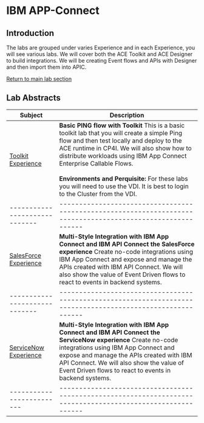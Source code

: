 # IBM APP-Connect
## Introduction
The labs are grouped under varies Experience and in each Experience, you will see various labs.  We will cover both the ACE Toolkit and ACE Designer to build integrations. We will be creating Event flows and APIs with Designer and then import them into APIC.   

[Return to main lab section](../index.md#lab-section)
## Lab Abstracts

|  Subject                            | Description                                            |                                                               
|-----------------------------|------------------------------------------------------------------------------------------------------------|
| [Toolkit Experience](Toolkit-Experience/index.md)       | **Basic PING flow with Toolkit** This is a basic toolkit lab that you will create a simple Ping flow and then test locally and deploy to the ACE runtime in CP4I.  We will also show how to distribute workloads using IBM App Connect Enterprise Callable Flows.<br><br>**Environments and Perquisite:** For these labs you will need to use the VDI.  It is best to login to the Cluster from the VDI. 
|-----------------------------|------------------------------------------------------------------------------------------------------------|
| [SalesForce Experience](SF-Experience/index.md)       | **Multi-Style Integration with IBM App Connect and IBM API Connect the SalesForce experience**  Create no-code integrations using IBM App Connect and expose and manage the APIs created with IBM API Connect. We will also show the value of Event Driven flows to react to events in backend systems. 
|-----------------------------|------------------------------------------------------------------------------------------------------------|
| [ServiceNow Experience](SN-Experience/index.md)       | **Multi-Style Integration with IBM App Connect and IBM API Connect the ServiceNow experience**  Create no-code integrations using IBM App Connect and expose and manage the APIs created with IBM API Connect. We will also show the value of Event Driven flows to react to events in backend systems.
|-------------------------|------------------------------------------------------------------------------------------------------------|

